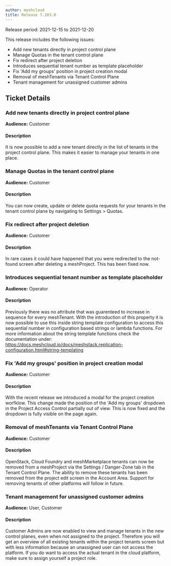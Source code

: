 ```yaml
---
author: meshcloud
title: Release 7.103.0
---
```


Release period: 2021-12-15 to 2021-12-20

This release includes the following issues:
* Add new tenants directly in project control plane
* Manage Quotas in the tenant control plane
* Fix redirect after project deletion
* Introduces sequential tenant number as template placeholder
* Fix 'Add my groups' position in project creation modal
* Removal of meshTenants via Tenant Control Plane
* Tenant management for unassigned customer admins
<!--truncate-->

## Ticket Details
### Add new tenants directly in project control plane
**Audience:** Customer<br>

#### Description
It is now possible to add a new tenant directly in the list of tenants in the project control plane. This makes it easier to manage your tenants in one place.

### Manage Quotas in the tenant control plane
**Audience:** Customer<br>

#### Description
You can now create, update or delete quota requests for your tenants in the tenant control plane by navigating to Settings > Quotas.

### Fix redirect after project deletion
**Audience:** Customer<br>

#### Description
In rare cases it could have happened that you were redirected to the not-found screen after deleting a meshProject.
This has been fixed now.

### Introduces sequential tenant number as template placeholder
**Audience:** Operator<br>

#### Description
Previously there was no attribute that was guarenteed to increase in sequence for every meshTenant. With the introduction
of this property it is now possible to use this inside string template configuration to access this sequential number in configuration
based strings or lambda functions.
For more information about the string template functions check the documentation under: 
https://docs.meshcloud.io/docs/meshstack.replication-configuration.html#string-templating

### Fix 'Add my groups' position in project creation modal
**Audience:** Customer<br>

#### Description
With the recent release we introduced a modal for the project creation worfklow.
This change made the position of the 'Add my groups' dropdown in the Project Access Control partially out of view.
This is now fixed and the dropdown is fully visible on the page again.

### Removal of meshTenants via Tenant Control Plane
**Audience:** Customer<br>

#### Description
OpenStack, Cloud Foundry and meshMarketplace tenants can now be removed from a meshProject via the
Settings / Danger-Zone tab in the Tenant Control Plane. The ability to remove these tenants has been removed
from the project edit screen in the Account Area. Support for removing tenants of other platforms
will follow in future.

### Tenant management for unassigned customer admins
**Audience:** User, Customer<br>

#### Description
Customer Admins are now enabled to view and manage tenants in the new control planes, even when not assigned to the project.
Therefore you will get an overview of all existing tenants within the project tenants screen but with less information because an unassigned user can not access the platform. If you do want to access the actual tenant in the cloud platform, make sure to assign yourself a project role.


